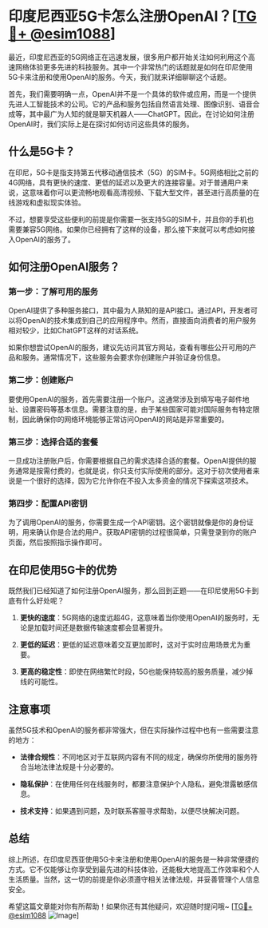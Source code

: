 # 印度尼西亚5G卡怎么注册OpenAI？[[TG💪+ @esim1088](https://t.me/s/esim1088)]

最近，印度尼西亚的5G网络正在迅速发展，很多用户都开始关注如何利用这个高速网络体验更多先进的科技服务。其中一个非常热门的话题就是如何在印尼使用5G卡来注册和使用OpenAI的服务。今天，我们就来详细聊聊这个话题。

首先，我们需要明确一点，OpenAI并不是一个具体的软件或应用，而是一个提供先进人工智能技术的公司。它的产品和服务包括自然语言处理、图像识别、语音合成等，其中最广为人知的就是聊天机器人——ChatGPT。因此，在讨论如何注册OpenAI时，我们实际上是在探讨如何访问这些具体的服务。

## 什么是5G卡？

在印尼，5G卡是指支持第五代移动通信技术（5G）的SIM卡。5G网络相比之前的4G网络，具有更快的速度、更低的延迟以及更大的连接容量。对于普通用户来说，这意味着你可以更流畅地观看高清视频、下载大型文件，甚至进行高质量的在线游戏和虚拟现实体验。

不过，想要享受这些便利的前提是你需要一张支持5G的SIM卡，并且你的手机也需要兼容5G网络。如果你已经拥有了这样的设备，那么接下来就可以考虑如何接入OpenAI的服务了。

## 如何注册OpenAI服务？

### 第一步：了解可用的服务

OpenAI提供了多种服务接口，其中最为人熟知的是API接口。通过API，开发者可以将OpenAI的技术集成到自己的应用程序中。然而，直接面向消费者的用户服务相对较少，比如ChatGPT这样的对话系统。

如果你想尝试OpenAI的服务，建议先访问其官方网站，查看有哪些公开可用的产品和服务。通常情况下，这些服务会要求你创建账户并验证身份信息。

### 第二步：创建账户

要使用OpenAI的服务，首先需要注册一个账户。这通常涉及到填写电子邮件地址、设置密码等基本信息。需要注意的是，由于某些国家可能对国际服务有特定限制，因此确保你的网络环境能够正常访问OpenAI的网站是非常重要的。

### 第三步：选择合适的套餐

一旦成功注册账户后，你需要根据自己的需求选择合适的套餐。OpenAI提供的服务通常是按需付费的，也就是说，你只支付实际使用的部分。这对于初次使用者来说是一个很好的选择，因为它允许你在不投入太多资金的情况下探索这项技术。

### 第四步：配置API密钥

为了调用OpenAI的服务，你需要生成一个API密钥。这个密钥就像是你的身份证明，用来确认你是合法的用户。获取API密钥的过程很简单，只需登录到你的账户页面，然后按照指示操作即可。

## 在印尼使用5G卡的优势

既然我们已经知道了如何注册OpenAI服务，那么回到正题——在印尼使用5G卡到底有什么好处呢？

1. **更快的速度**：5G网络的速度远超4G，这意味着当你使用OpenAI的服务时，无论是加载时间还是数据传输速度都会显著提升。
   
2. **更低的延迟**：更低的延迟意味着交互更加即时，这对于实时应用场景尤为重要。

3. **更高的稳定性**：即使在网络繁忙时段，5G也能保持较高的服务质量，减少掉线的可能性。

## 注意事项

虽然5G技术和OpenAI的服务都非常强大，但在实际操作过程中也有一些需要注意的地方：

- **法律合规性**：不同地区对于互联网内容有不同的规定，确保你所使用的服务符合当地法律法规是十分必要的。
  
- **隐私保护**：在使用任何在线服务时，都要注意保护个人隐私，避免泄露敏感信息。

- **技术支持**：如果遇到问题，及时联系客服寻求帮助，以便尽快解决问题。

## 总结

综上所述，在印度尼西亚使用5G卡来注册和使用OpenAI的服务是一种非常便捷的方式。它不仅能够让你享受到最先进的科技体验，还能极大地提高工作效率和个人生活质量。当然，这一切的前提是你必须遵守相关法律法规，并妥善管理个人信息安全。

希望这篇文章能对你有所帮助！如果你还有其他疑问，欢迎随时提问哦~ [[TG💪+ @esim1088](https://t.me/s/esim1088) ![Image](https://i.postimg.cc/4NQfJmqS/Snipaste-2025-05-13-00-14-12.png)]